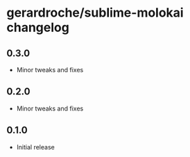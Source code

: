 # gerardroche/sublime-molokai changelog

## 0.3.0

* Minor tweaks and fixes

## 0.2.0

* Minor tweaks and fixes

## 0.1.0

* Initial release
